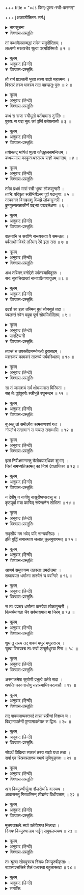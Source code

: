 +++
title = "०८८ किम्-पुरुष-स्त्री-करणम्"

+++
[अष्टाशीतितमः सर्गः]



<details><summary>भागसूचना</summary>

88. इला और बुधका एक-दूसरेको देखना तथा बुधका उन सब स्त्रियोंको किंपुरुषी नाम देकर पर्वतपर रहनेके लिये आदेश देना
</details>

<details open><summary>विश्वास-प्रस्तुतिः</summary>

तां कथामैलसम्बद्धां रामेण समुदीरिताम् ।  
लक्ष्मणो भरतश्चैव श्रुत्वा परमविस्मितौ ॥ १ ॥
</details>

<details><summary>मूलम्</summary>

तां कथामैलसम्बद्धां रामेण समुदीरिताम् ।  
लक्ष्मणो भरतश्चैव श्रुत्वा परमविस्मितौ ॥ १ ॥
</details>

<details><summary>अनुवाद (हिन्दी)</summary>

श्रीरामकी कही हुई इलके चरित्रसे सम्बन्ध रखनेवाली उस कथाको सुनकर लक्ष्मण और भरत दोनों ही बड़े विस्मित हुए ॥ १ ॥
</details>

<details open><summary>विश्वास-प्रस्तुतिः</summary>

तौ रामं प्राञ्जली भूत्वा तस्य राज्ञो महात्मनः ।  
विस्तरं तस्य भावस्य तदा पप्रच्छतुः पुनः ॥ २ ॥
</details>

<details><summary>मूलम्</summary>

तौ रामं प्राञ्जली भूत्वा तस्य राज्ञो महात्मनः ।  
विस्तरं तस्य भावस्य तदा पप्रच्छतुः पुनः ॥ २ ॥
</details>

<details><summary>अनुवाद (हिन्दी)</summary>

उन दोनों भाइयोंने हाथ जोड़कर श्रीरामसे महामना राजा इलके स्त्री-पुरुषभावके विस्तृत वृत्तान्तके विषयमें पुनः पूछा— ॥ २ ॥
</details>

<details open><summary>विश्वास-प्रस्तुतिः</summary>

कथं स राजा स्त्रीभूतो वर्तयामास दुर्गतिः ।  
पुरुषः स यदा भूतः कां वृत्तिं वर्तयत्यसौ ॥ ३ ॥
</details>

<details><summary>मूलम्</summary>

कथं स राजा स्त्रीभूतो वर्तयामास दुर्गतिः ।  
पुरुषः स यदा भूतः कां वृत्तिं वर्तयत्यसौ ॥ ३ ॥
</details>

<details><summary>अनुवाद (हिन्दी)</summary>

‘प्रभो! राजा इल स्त्री होकर तो बड़ी दुगर्तिमें पड़ गये होंगे । उन्होंने वह समय कैसे बिताया? और जब वे पुरुषरूपमें रहते थे, तब किस वृत्तिका आश्रय लेते थे?’ ॥ ३ ॥
</details>

<details open><summary>विश्वास-प्रस्तुतिः</summary>

तयोस्तद् भाषितं श्रुत्वा कौतूहलसमन्वितम् ।  
कथयामास काकुत्स्थस्तस्य राज्ञो यथागतम् ॥ ४ ॥
</details>

<details><summary>मूलम्</summary>

तयोस्तद् भाषितं श्रुत्वा कौतूहलसमन्वितम् ।  
कथयामास काकुत्स्थस्तस्य राज्ञो यथागतम् ॥ ४ ॥
</details>

<details><summary>अनुवाद (हिन्दी)</summary>

लक्ष्मण और भरतका वह कौतूहलपूर्ण वचन सुनकर श्रीरामचन्द्रजीने राजा इलके वृत्तान्तको, जैसा वह उपलब्ध था, उसी रूपमें पुनः सुनाना आरम्भ किया— ॥ ४ ॥
</details>

<details open><summary>विश्वास-प्रस्तुतिः</summary>

तमेव प्रथमं मासं स्त्री भूत्वा लोकसुन्दरी ।  
ताभिः परिवृता स्त्रीभिर्येऽस्य पूर्वं पदानुगाः ॥ ५ ॥  
तत्काननं विगाह्याशु विजह्रे लोकसुन्दरी ।  
द्रुमगुल्मलताकीर्णं पद‍्भ्यां पद्मदलेक्षणा ॥ ६ ॥
</details>

<details><summary>मूलम्</summary>

तमेव प्रथमं मासं स्त्री भूत्वा लोकसुन्दरी ।  
ताभिः परिवृता स्त्रीभिर्येऽस्य पूर्वं पदानुगाः ॥ ५ ॥  
तत्काननं विगाह्याशु विजह्रे लोकसुन्दरी ।  
द्रुमगुल्मलताकीर्णं पद‍्भ्यां पद्मदलेक्षणा ॥ ६ ॥
</details>

<details><summary>अनुवाद (हिन्दी)</summary>

‘तदनन्तर उस प्रथम मासमें ही इला त्रिभुवनसुन्दरी नारी होकर वनमें विचरने लगी । जो पहले उसके चरणसेवक थे, वे भी स्त्रीरूपमें परिणत हो गये थे; उन्हीं स्त्रियोंसे घिरी हुई लोकसुन्दरी कमललोचना इला वृक्षों, झाड़ियों और लताओंसे भरे हुए एक वनमें शीघ्र प्रवेश करके पैदल ही सब ओर घूमने लगी ॥ ५-६ ॥
</details>

<details open><summary>विश्वास-प्रस्तुतिः</summary>

वाहनानि च सर्वाणि सन्त्यक्त्वा वै समन्ततः ।  
पर्वताभोगविवरे तस्मिन् रेमे इला तदा ॥ ७ ॥
</details>

<details><summary>मूलम्</summary>

वाहनानि च सर्वाणि सन्त्यक्त्वा वै समन्ततः ।  
पर्वताभोगविवरे तस्मिन् रेमे इला तदा ॥ ७ ॥
</details>

<details><summary>अनुवाद (हिन्दी)</summary>

‘उस समय सारे वाहनोंको सब ओर छोड़कर इला विस्तृत पर्वतमालाओंके मध्यभागमें भ्रमण करने लगी ॥ ७ ॥
</details>

<details open><summary>विश्वास-प्रस्तुतिः</summary>

अथ तस्मिन् वनोद्देशे पर्वतस्याविदूरतः ।  
सरः सुरुचिरप्रख्यं नानापक्षिगणायुतम् ॥ ८ ॥
</details>

<details><summary>मूलम्</summary>

अथ तस्मिन् वनोद्देशे पर्वतस्याविदूरतः ।  
सरः सुरुचिरप्रख्यं नानापक्षिगणायुतम् ॥ ८ ॥
</details>

<details><summary>अनुवाद (हिन्दी)</summary>

‘उस वनप्रान्तमें पर्वतके पास ही एक सुन्दर सरोवर था, जिसमें नाना प्रकारके पक्षी कलरव कर रहे थे ॥ ८ ॥
</details>

<details open><summary>विश्वास-प्रस्तुतिः</summary>

ददर्श सा इला तस्मिन् बुधं सोमसुतं तदा ।  
ज्वलन्तं स्वेन वपुषा पूर्णं सोममिवोदितम् ॥ ९ ॥
</details>

<details><summary>मूलम्</summary>

ददर्श सा इला तस्मिन् बुधं सोमसुतं तदा ।  
ज्वलन्तं स्वेन वपुषा पूर्णं सोममिवोदितम् ॥ ९ ॥
</details>

<details><summary>अनुवाद (हिन्दी)</summary>

‘उस सरोवरमें सोमपुत्र बुध तपस्या करते थे, जो अपने तेजस्वी शरीरसे उदित हुए पूर्ण चन्द्रमाके समान प्रकाशित हो रहे थे । इलाने उन्हें देखा* ॥ ९ ॥
</details>

<details><summary>पादटिप्पनी</summary>

* यह सरोवर उस सीमासे बाहर था, जहाँतकके प्राणी भगवान् शिवके आदेशसे स्त्रीरूप हो गये थे । इसीलिये बुधको स्त्रीत्वकी प्राप्ति नहीं हुई थी ।
</details>

<details open><summary>विश्वास-प्रस्तुतिः</summary>

तपन्तं च तपस्तीव्रमम्भोमध्ये दुरासदम् ।  
यशस्करं कामकरं तारुण्ये पर्यवस्थितम् ॥ १० ॥
</details>

<details><summary>मूलम्</summary>

तपन्तं च तपस्तीव्रमम्भोमध्ये दुरासदम् ।  
यशस्करं कामकरं तारुण्ये पर्यवस्थितम् ॥ १० ॥
</details>

<details><summary>अनुवाद (हिन्दी)</summary>

‘वे जलके भीतर तीव्र तपस्यामें संलग्न थे । उन्हें पराभूत करना किसीके लिये भी अत्यन्त कठिन था । वे यशस्वी, पूर्णकाम और तरुण-अवस्थामें स्थित थे ॥ १० ॥
</details>

<details open><summary>विश्वास-प्रस्तुतिः</summary>

सा तं जलाशयं सर्वं क्षोभयामास विस्मिता ।  
सह तैः पूर्वपुरुषैः स्त्रीभूतै रघुनन्दन ॥ ११ ॥
</details>

<details><summary>मूलम्</summary>

सा तं जलाशयं सर्वं क्षोभयामास विस्मिता ।  
सह तैः पूर्वपुरुषैः स्त्रीभूतै रघुनन्दन ॥ ११ ॥
</details>

<details><summary>अनुवाद (हिन्दी)</summary>

‘रघुनन्दन! उन्हें देखकर इला चकित हो उठी और जो पहले पुरुष थीं, उन स्त्रियोंके साथ जलमें उतरकर उसने सारे जलाशयको क्षुब्ध कर दिया ॥ ११ ॥
</details>

<details open><summary>विश्वास-प्रस्तुतिः</summary>

बुधस्तु तां समीक्ष्यैव कामबाणवशं गतः ।  
नोपलेभे तदात्मानं स चचाल तदाम्भसि ॥ १२ ॥
</details>

<details><summary>मूलम्</summary>

बुधस्तु तां समीक्ष्यैव कामबाणवशं गतः ।  
नोपलेभे तदात्मानं स चचाल तदाम्भसि ॥ १२ ॥
</details>

<details><summary>अनुवाद (हिन्दी)</summary>

‘इलापर दृष्टि पड़ते ही बुध कामदेवके बाणोंका निशाना बन गये । उन्हें अपने तन-मनकी सुध न रही और वे उस समय जलमें विचलित हो उठे ॥ १२ ॥
</details>

<details open><summary>विश्वास-प्रस्तुतिः</summary>

इलां निरीक्षमाणस्तु त्रैलोक्यादधिकां शुभाम् ।  
चित्तं समभ्यतिक्रामत् का न्वियं देवताधिका ॥ १३ ॥
</details>

<details><summary>मूलम्</summary>

इलां निरीक्षमाणस्तु त्रैलोक्यादधिकां शुभाम् ।  
चित्तं समभ्यतिक्रामत् का न्वियं देवताधिका ॥ १३ ॥
</details>

<details><summary>अनुवाद (हिन्दी)</summary>

‘इला त्रिलोकीमें सबसे अधिक सुन्दरी थी । उसे देखते हुए बुधका मन उसीमें आसक्त हो गया और वे सोचने लगे, ‘यह कौन-सी स्त्री है, जो देवाङ्गनाओंसे भी बढ़कर रूपवती है ॥ १३ ॥
</details>

<details open><summary>विश्वास-प्रस्तुतिः</summary>

न देवीषु न नागीषु नासुरीष्वप्सरःसु च ।  
दृष्टपूर्वा मया काचिद् रूपेणानेन शोभिता ॥ १४ ॥
</details>

<details><summary>मूलम्</summary>

न देवीषु न नागीषु नासुरीष्वप्सरःसु च ।  
दृष्टपूर्वा मया काचिद् रूपेणानेन शोभिता ॥ १४ ॥
</details>

<details><summary>अनुवाद (हिन्दी)</summary>

‘‘न देववनिताओंमें, न नागवधुओंमें, न असुरोंकी स्त्रियोंमें और न अप्सराओंमें ही मैंने पहले कभी कोई ऐसे मनोहर रूपसे सुशोभित होनेवाली स्त्री देखी है ॥
</details>

<details open><summary>विश्वास-प्रस्तुतिः</summary>

सदृशीयं मम भवेद् यदि नान्यपरिग्रहः ।  
इति बुद्धिं समास्थाय जलात् कूलमुपागमत् ॥ १५ ॥
</details>

<details><summary>मूलम्</summary>

सदृशीयं मम भवेद् यदि नान्यपरिग्रहः ।  
इति बुद्धिं समास्थाय जलात् कूलमुपागमत् ॥ १५ ॥
</details>

<details><summary>अनुवाद (हिन्दी)</summary>

‘‘यदि यह दूसरेको ब्याही न गयी हो तो सर्वथा मेरी पत्नी बननेयोग्य है ।’ ऐसा विचार वे जलसे निकलकर किनारे आये ॥ १५ ॥
</details>

<details open><summary>विश्वास-प्रस्तुतिः</summary>

आश्रमं समुपागम्य ततस्ताः प्रमदोत्तमाः ।  
शब्दापयत धर्मात्मा ताश्चैनं च ववन्दिरे ॥ १६ ॥
</details>

<details><summary>मूलम्</summary>

आश्रमं समुपागम्य ततस्ताः प्रमदोत्तमाः ।  
शब्दापयत धर्मात्मा ताश्चैनं च ववन्दिरे ॥ १६ ॥
</details>

<details><summary>अनुवाद (हिन्दी)</summary>

‘फिर आश्रममें पहुँचकर उन धर्मात्माने पूर्वोक्त सभी सुन्दरियोंको आवाज देकर बुलाया और उन सबने आकर उन्हें प्रणाम किया ॥ १६ ॥
</details>

<details open><summary>विश्वास-प्रस्तुतिः</summary>

स ताः पप्रच्छ धर्मात्मा कस्यैषा लोकसुन्दरी ।  
किमर्थमागता चैव सर्वमाख्यात मा चिरम् ॥ १७ ॥
</details>

<details><summary>मूलम्</summary>

स ताः पप्रच्छ धर्मात्मा कस्यैषा लोकसुन्दरी ।  
किमर्थमागता चैव सर्वमाख्यात मा चिरम् ॥ १७ ॥
</details>

<details><summary>अनुवाद (हिन्दी)</summary>

‘तब धर्मात्मा बुधने उन सब स्त्रियोंसे पूछा—‘यह लोकसुन्दरी नारी किसकी पत्नी है और किसलिये यहाँ आयी है? ये सब बातें तुम शीघ्र मुझे बताओ’ ॥ १७ ॥
</details>

<details open><summary>विश्वास-प्रस्तुतिः</summary>

शुभं तु तस्य तद् वाक्यं मधुरं मधुराक्षरम् ।  
श्रुत्वा स्त्रियश्च ताः सर्वा ऊचुर्मधुरया गिरा ॥ १८ ॥
</details>

<details><summary>मूलम्</summary>

शुभं तु तस्य तद् वाक्यं मधुरं मधुराक्षरम् ।  
श्रुत्वा स्त्रियश्च ताः सर्वा ऊचुर्मधुरया गिरा ॥ १८ ॥
</details>

<details><summary>अनुवाद (हिन्दी)</summary>

‘बुधके मुखसे निकला हुआ वह शुभवचन मधुर पदावलीसे युक्त तथा मीठा था । उसे सुनकर उन सब स्त्रियोंने मधुर वाणीमें कहा— ॥ १८ ॥
</details>

<details open><summary>विश्वास-प्रस्तुतिः</summary>

अस्माकमेषा सुश्रोणी प्रभुत्वे वर्तते सदा ।  
अपतिः काननान्तेषु सहास्माभिश्चरत्यसौ ॥ १९ ॥
</details>

<details><summary>मूलम्</summary>

अस्माकमेषा सुश्रोणी प्रभुत्वे वर्तते सदा ।  
अपतिः काननान्तेषु सहास्माभिश्चरत्यसौ ॥ १९ ॥
</details>

<details><summary>अनुवाद (हिन्दी)</summary>

‘‘ब्रह्मन्! यह सुन्दरी हमारी सदाकी स्वामिनी है । इसका कोई पति नहीं है । यह हमलोगोंके साथ अपनी इच्छाके अनुसार वनप्रान्तमें विचरती रहती है’ ॥ १९ ॥
</details>

<details open><summary>विश्वास-प्रस्तुतिः</summary>

तद् वाक्यमाव्यक्तपदं तासां स्त्रीणां निशम्य च ।  
विद्यामावर्तनीं पुण्यामावर्तयत स द्विजः ॥ २० ॥
</details>

<details><summary>मूलम्</summary>

तद् वाक्यमाव्यक्तपदं तासां स्त्रीणां निशम्य च ।  
विद्यामावर्तनीं पुण्यामावर्तयत स द्विजः ॥ २० ॥
</details>

<details><summary>अनुवाद (हिन्दी)</summary>

‘उन स्त्रियोंका वचन सब प्रकारसे सुस्पष्ट था । उसे सुनकर ब्राह्मण बुधने पुण्यमयी आवर्तनी विद्याका आवर्तन (स्मरण) किया ॥ २० ॥
</details>

<details open><summary>विश्वास-प्रस्तुतिः</summary>

सोऽर्थं विदित्वा सकलं तस्य राज्ञो यथा तथा ।  
सर्वा एव स्त्रियस्ताश्च बभाषे मुनिपुङ्गवः ॥ २१ ॥
</details>

<details><summary>मूलम्</summary>

सोऽर्थं विदित्वा सकलं तस्य राज्ञो यथा तथा ।  
सर्वा एव स्त्रियस्ताश्च बभाषे मुनिपुङ्गवः ॥ २१ ॥
</details>

<details><summary>अनुवाद (हिन्दी)</summary>

‘उस राजाके विषयकी सारी बातें यथार्थरूपसे जानकर मुनिवर बुधने उन सभी स्त्रियोंसे कहा— ॥
</details>

<details open><summary>विश्वास-प्रस्तुतिः</summary>

अत्र किम्पुरुषीर्भूत्वा शैलरोधसि वत्स्यथ ।  
आवासस्तु गिरावस्मिन् शीघ्रमेव विधीयताम् ॥ २२ ॥
</details>

<details><summary>मूलम्</summary>

अत्र किम्पुरुषीर्भूत्वा शैलरोधसि वत्स्यथ ।  
आवासस्तु गिरावस्मिन् शीघ्रमेव विधीयताम् ॥ २२ ॥
</details>

<details><summary>अनुवाद (हिन्दी)</summary>

‘‘तुम सब लोग किंपुरुषी (किन्नरी) होकर पर्वतके किनारे रहोगी । इस पर्वतपर शीघ्र ही अपने लिये निवासस्थान बना लो ॥ २२ ॥
</details>

<details open><summary>विश्वास-प्रस्तुतिः</summary>

मूलपत्रफलैः सर्वा वर्तयिष्यथ नित्यदा ।  
स्त्रियः किम्पुरुषान्नाम भर्तॄन् समुपलप्स्यथ ॥ २३ ॥
</details>

<details><summary>मूलम्</summary>

मूलपत्रफलैः सर्वा वर्तयिष्यथ नित्यदा ।  
स्त्रियः किम्पुरुषान्नाम भर्तॄन् समुपलप्स्यथ ॥ २३ ॥
</details>

<details><summary>अनुवाद (हिन्दी)</summary>

‘‘पत्र और फल-मूलसे ही तुम सबको सदा जीवन-निर्वाह करना होगा । आगे चलकर तुम सभी स्त्रियाँ किंपुरुष नामक पतियोंको प्राप्त कर लोगी’ ॥ २३ ॥
</details>

<details open><summary>विश्वास-प्रस्तुतिः</summary>

ताः श्रुत्वा सोमपुत्रस्य स्त्रियः किम्पुरुषीकृताः ।  
उपासाञ्चक्रिरे शैलं वध्वस्ता बहुलास्तदा ॥ २४ ॥
</details>

<details><summary>मूलम्</summary>

ताः श्रुत्वा सोमपुत्रस्य स्त्रियः किम्पुरुषीकृताः ।  
उपासाञ्चक्रिरे शैलं वध्वस्ता बहुलास्तदा ॥ २४ ॥
</details>

<details><summary>अनुवाद (हिन्दी)</summary>

‘किंपुरुषी नामसे प्रसिद्ध हुई वे स्त्रियाँ सोमपुत्र बुधकी उपर्युक्त बात सुनकर उस पर्वतपर रहने लगीं । उन स्त्रियोंकी संख्या बहुत अधिक थी ॥ २४ ॥
</details>

<details><summary>समाप्तिः</summary>

इत्यार्षे श्रीमद्रामायणे वाल्मीकीये आदिकाव्ये उत्तरकाण्डेऽष्टाशीतितमः सर्गः ॥ ८८ ॥  
इस प्रकार श्रीवाल्मीकिनिर्मित आर्षरामायण आदिकाव्यके उत्तरकाण्डमें अट्ठासीवाँ सर्ग पूरा हुआ ॥ ८८ ॥
</details>

